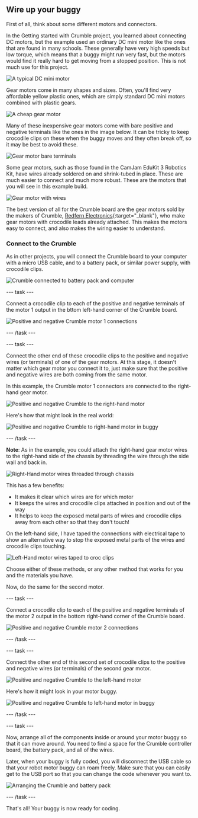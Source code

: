 ## Wire up your buggy

First of all, think about some different motors and connectors.

In the Getting started with Crumble project, you learned about connecting DC motors, but the example used an ordinary DC mini motor like the ones that are found in many schools. These generally have very high speeds but low torque, which means that a buggy might run very fast, but the motors would find it really hard to get moving from a stopped position. This is not much use for this project.

![A typical DC mini motor](images/wiring_miniMotor.png)

Gear motors come in many shapes and sizes. Often, you'll find very affordable yellow plastic ones, which are simply standard DC mini motors combined with plastic gears.

![A cheap gear motor](images/wiring_gearMotor.png)

Many of these inexpensive gear motors come with bare positive and negative terminals like the ones in the image below. It can be tricky to keep crocodile clips on these when the buggy moves and they often break off, so it may be best to avoid these. 

![Gear motor bare terminals](images/wiring_gearMotorTerminals.png)

Some gear motors, such as those found in the CamJam EduKit 3 Robotics Kit, have wires already soldered on and shrink-tubed in place. These are much easier to connect and much more robust. These are the motors that you will see in this example build.

![Gear motor with wires](images/wiring_gearMotorWires.png)

The best version of all for the Crumble board are the gear motors sold by the makers of Crumble, [Redfern Electronics](https://redfernelectronics.co.uk/product/pair-of-geared-motors/){:target="_blank"}, who make gear motors with crocodile leads already attached. This makes the motors easy to connect, and also makes the wiring easier to understand.

### Connect to the Crumble

As in other projects, you will connect the Crumble board to your computer with a micro USB cable, and to a battery pack, or similar power supply, with crocodile clips.

![Crumble connected to battery pack and computer](images/wiring_crumbleConnected-01.png)

--- task ---

Connect a crocodile clip to each of the positive and negative terminals of the motor 1 output in the bttom left-hand corner of the Crumble board.

![Positive and negative Crumble motor 1 connections](images/makeBuggy_crumbleMotor1Output-01.png)

--- /task ---

--- task ---

Connect the other end of these crocodile clips to the positive and negative wires (or terminals) of one of the gear motors. At this stage, it  doesn't matter which gear motor you connect it to, just make sure that the positive and negative wires are both coming from the same motor.

In this example, the Crumble motor 1 connectors are connected to the right-hand gear motor.

![Positive and negative Crumble to the right-hand motor](images/makeBuggy_crumbleMotorRInput-01.png)

Here's how that might look in the real world:

![Positive and negative Crumble to right-hand motor in buggy](images/makeBuggy_crumbleMotorRInputReal.png)

--- /task ---

**Note**: As in the example, you could attach the right-hand gear motor wires to the right-hand side of the chassis by threading the wire through the side wall and back in. 

![Right-Hand motor wires threaded through chassis](images/makeBuggy_rightWiresInChassis.png)

This has a few benefits:

+ It makes it clear which wires are for which motor
+ It keeps the wires and crocodile clips attached in position and out of the way
+ It helps to keep the exposed metal parts of wires and crocodile clips away from each other so that they don't touch!

On the left-hand side, I have taped the connections with electrical tape to show an alternative way to stop the exposed metal parts of the wires and crocodile clips touching.

![Left-Hand motor wires taped to croc clips](images/makeBuggy_leftWiresTaped.png)

Choose either of these methods, or any other method that works for you and the materials you have.

Now, do the same for the second motor.

--- task ---

Connect a crocodile clip to each of the positive and negative terminals of the motor 2 output in the bottom right-hand corner of the Crumble board.

![Positive and negative Crumble motor 2 connections](images/makeBuggy_crumbleMotor2Output-01.png)

--- /task ---

--- task ---

Connect the other end of this second set of crocodile clips to the positive and negative wires (or terminals) of the second gear motor. 

![Positive and negative Crumble to the left-hand motor](images/makeBuggy_crumbleMotorLInput-01.png)

Here's how it might look in your motor buggy.

![Positive and negative Crumble to left-hand motor in buggy](images/makeBuggy_crumbleMotorLInputReal.png)

--- /task ---

--- task ---

Now, arrange all of the components inside or around your motor buggy so that it can move around. You need to find a space for the Crumble controller board, the battery pack, and all of the wires.

Later, when your buggy is fully coded, you will disconnect the USB cable so that your robot motor buggy can roam freely. Make sure that you can easily get to the USB port so that you can change the code whenever you want to.

![Arranging the Crumble and battery pack](images/makeBuggy_arrangingComponents.png)

--- /task ---

That's all! Your buggy is now ready for coding.
